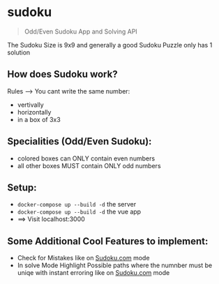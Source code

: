 # sudoku

> Odd/Even Sudoku App and Solving API

The Sudoku Size is 9x9 and generally a good Sudoku Puzzle only has 1 solution

## How does Sudoku work?
Rules --> You cant write the same number:
- vertivally
- horizontally
- in a box of 3x3

## Specialities (Odd/Even Sudoku):
- colored boxes can ONLY contain even numbers
- all other boxes MUST contain ONLY odd numbers

## Setup:
- `docker-compose up --build -d` the server
- `docker-compose up --build -d` the vue app
- ==> Visit localhost:3000

## Some Additional Cool Features to implement:
- Check for Mistakes like on [Sudoku.com](https://sudoku.com/expert/) mode
- In solve Mode Highlight Possible paths where the numnber must be uniqe with instant erroring like on [Sudoku.com](https://sudoku.com/expert/) mode
